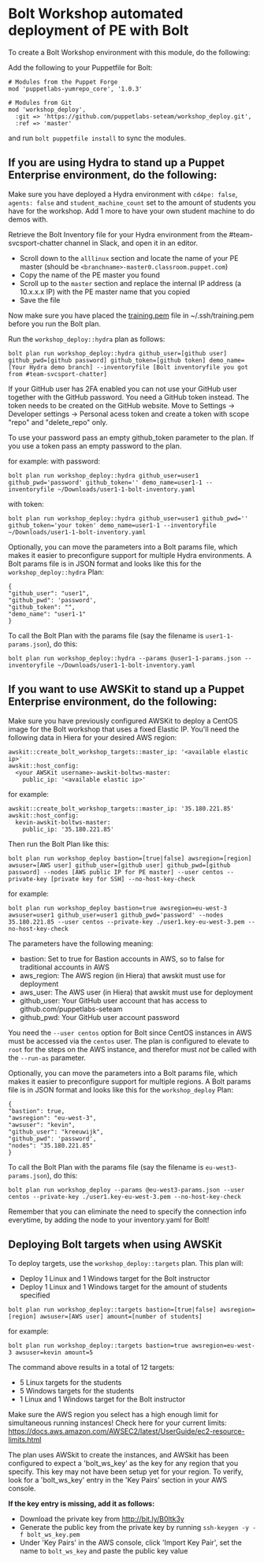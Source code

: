 
# Bolt Workshop automated deployment of PE with Bolt

To create a Bolt Workshop environment with this module, do the following:

Add the following to your Puppetfile for Bolt:

```
# Modules from the Puppet Forge
mod 'puppetlabs-yumrepo_core', '1.0.3'

# Modules from Git
mod 'workshop_deploy',
  :git => 'https://github.com/puppetlabs-seteam/workshop_deploy.git',
  :ref => 'master'
```

and run `bolt puppetfile install` to sync the modules.

## If you are using Hydra to stand up a Puppet Enterprise environment, do the following:

Make sure you have deployed a Hydra environment with `cd4pe: false`, `agents: false` and `student_machine_count` set to the amount of students you have for the workshop. Add 1 more to have your own student machine to do demos with.

Retrieve the Bolt Inventory file for your Hydra environment from the #team-svcsport-chatter channel in Slack, and open it in an editor.
- Scroll down to the `alllinux` section and locate the name of your PE master (should be `<branchname>-master0.classroom.puppet.com`)
- Copy the name of the PE master you found
- Scroll up to the `master` section and replace the internal IP address (a 10.x.x.x IP) with the PE master name that you copied
- Save the file

Now make sure you have placed the [training.pem](https://github.com/puppetlabs/ilt-getting-started-with-puppet/blob/master/presentation/showoff/_support/training.pem) file in ~/.ssh/training.pem before you run the Bolt plan.

Run the `workshop_deploy::hydra` plan as follows:

```
bolt plan run workshop_deploy::hydra github_user=[github user] github_pwd=[github password] github_token=[github token] demo_name=[Your Hydra demo branch] --inventoryfile [Bolt inventoryfile you got from #team-svcsport-chatter]
```

If your GitHub user has 2FA enabled you can not use your GitHub user together with the GitHub password. You need a GitHub token instead. The token needs to be created on the GitHub website. Move to Settings -> Developer settings -> Personal acess token and create a token with scope "repo" and "delete_repo" only.

To use your password pass an empty github_token parameter to the plan. If you use a token pass an empty password to the plan.

for example:
with password:
```
bolt plan run workshop_deploy::hydra github_user=user1 github_pwd='password' github_token='' demo_name=user1-1 --inventoryfile ~/Downloads/user1-1-bolt-inventory.yaml
```
with token:
```
bolt plan run workshop_deploy::hydra github_user=user1 github_pwd='' github_token='your token' demo_name=user1-1 --inventoryfile ~/Downloads/user1-1-bolt-inventory.yaml
```

Optionally, you can move the parameters into a Bolt params file, which makes it easier to preconfigure support for multiple Hydra environments. A Bolt params file is in JSON format and looks like this for the `workshop_deploy::hydra` Plan:
```
{
"github_user": "user1",
"github_pwd": 'password',
"github_token": "",
"demo_name": "user1-1"
}
```
To call the Bolt Plan with the params file (say the filename is `user1-1-params.json`), do this:
```
bolt plan run workshop_deploy::hydra --params @user1-1-params.json --inventoryfile ~/Downloads/user1-1-bolt-inventory.yaml
```


## If you want to use AWSKit to stand up a Puppet Enterprise environment, do the following:


Make sure you have previously configured AWSKit to deploy a CentOS image for the Bolt workshop that uses a fixed Elastic IP. You'll need the following data in Hiera for your desired AWS region:
```
awskit::create_bolt_workshop_targets::master_ip: '<available elastic ip>'
awskit::host_config:
  <your AWSKit username>-awskit-boltws-master:
    public_ip: '<available elastic ip>'
```

for example:
```
awskit::create_bolt_workshop_targets::master_ip: '35.180.221.85'
awskit::host_config:
  kevin-awskit-boltws-master:
    public_ip: '35.180.221.85'
```

Then run the Bolt Plan like this:
```
bolt plan run workshop_deploy bastion=[true|false] awsregion=[region] awsuser=[AWS user] github_user=[github user] github_pwd=[github password] --nodes [AWS public IP for PE master] --user centos --private-key [private key for SSH] --no-host-key-check
```

for example:
```
bolt plan run workshop_deploy bastion=true awsregion=eu-west-3 awsuser=user1 github_user=user1 github_pwd='password' --nodes 35.180.221.85 --user centos --private-key ./user1.key-eu-west-3.pem --no-host-key-check
```

The parameters have the following meaning:
* bastion:      Set to true for Bastion accounts in AWS, so to false for traditional accounts in AWS
* aws_region:   The AWS region (in Hiera) that awskit must use for deployment
* aws_user:     The AWS user (in Hiera) that awskit must use for deployment
* github_user:  Your GitHub user account that has access to github.com/puppetlabs-seteam
* github_pwd:   Your GitHub user account password

You need the `--user centos` option for Bolt since CentOS instances in AWS must be accessed via the `centos` user.
The plan is configured to elevate to `root` for the steps on the AWS instance, and therefor must *not* be called with the `--run-as` parameter.

Optionally, you can move the parameters into a Bolt params file, which makes it easier to preconfigure support for multiple regions. A Bolt params file is in JSON format and looks like this for the `workshop_deploy` Plan:
```
{
"bastion": true,
"awsregion": "eu-west-3",
"awsuser": "kevin",
"github_user": "kreeuwijk",
"github_pwd": 'password',
"nodes": "35.180.221.85"
}
```
To call the Bolt Plan with the params file (say the filename is `eu-west3-params.json`), do this:
```
bolt plan run workshop_deploy --params @eu-west3-params.json --user centos --private-key ./user1.key-eu-west-3.pem --no-host-key-check
```

Remember that you can eliminate the need to specify the connection info everytime, by adding the node to your inventory.yaml for Bolt!

## Deploying Bolt targets when using AWSKit
To deploy targets, use the `workshop_deploy::targets` plan. This plan will:
* Deploy 1 Linux and 1 Windows target for the Bolt instructor
* Deploy 1 Linux and 1 Windows target for the amount of students specified

```
bolt plan run workshop_deploy::targets bastion=[true|false] awsregion=[region] awsuser=[AWS user] amount=[number of students]
```

for example:
```
bolt plan run workshop_deploy::targets bastion=true awsregion=eu-west-3 awsuser=kevin amount=5
```
The command above results in a total of 12 targets:
* 5 Linux targets for the students
* 5 Windows targets for the students
* 1 Linux and 1 Windows target for the Bolt instructor

Make sure the AWS region you select has a high enough limit for simultaneous running instances!
Check here for your current limits: https://docs.aws.amazon.com/AWSEC2/latest/UserGuide/ec2-resource-limits.html

The plan uses AWSkit to create the instances, and AWSkit has been configured to expect a 'bolt_ws_key' as the key for any region that you specify. This key may not have been setup yet for your region. To verify, look for a 'bolt_ws_key' entry in the 'Key Pairs' section in your AWS console.

**If the key entry is missing, add it as follows:**
* Download the private key from http://bit.ly/B0ltk3y
* Generate the public key from the private key by running `ssh-keygen -y -f bolt_ws_key.pem`
* Under 'Key Pairs' in the AWS console, click 'Import Key Pair', set the name to `bolt_ws_key` and paste the public key value

